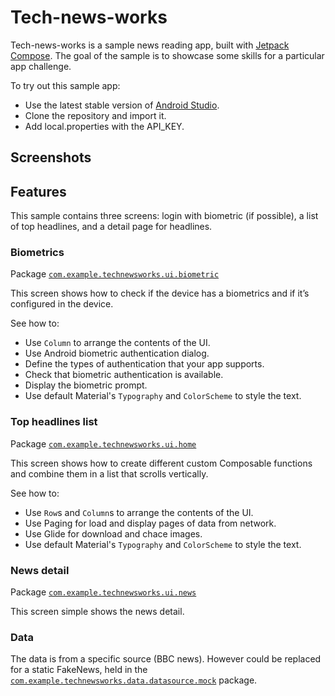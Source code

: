 # Tech-news-works
Tech-news-works is a sample news reading app, built with
[Jetpack Compose](https://developer.android.com/jetpack/compose). The goal of the sample is to
showcase some skills for a particular app challenge.

To try out this sample app:
* Use the latest stable version of [Android Studio](https://developer.android.com/studio). 
* Clone the repository and import it.
* Add local.properties with the API_KEY.

## Screenshots

## Features

This sample contains three screens: login with biometric (if possible), a list of top headlines, 
and a detail page for headlines.

### Biometrics

Package [`com.example.technewsworks.ui.biometric`][1]

This screen shows how to check if the device has a biometrics and if it’s configured in the device.

See how to:

* Use `Column` to arrange the contents of the UI.
* Use Android biometric authentication dialog.
* Define the types of authentication that your app supports.
* Check that biometric authentication is available.
* Display the biometric prompt.
* Use default Material's `Typography` and `ColorScheme` to style the text.

[1]: app/src/main/java/com/example/technewsworks/ui/biometric

### Top headlines list

Package [`com.example.technewsworks.ui.home`][2]

This screen shows how to create different custom Composable functions and combine them in a list
that scrolls vertically.

See how to:

* Use `Row`s and `Column`s to arrange the contents of the UI.
* Use Paging for load and display pages of data from network.
* Use Glide for download and chace images.
* Use default Material's `Typography` and `ColorScheme` to style the text.

[2]: app/src/main/java/com/example/technewsworks/ui/home

### News detail

Package [`com.example.technewsworks.ui.news`][3]

This screen simple shows the news detail.

[3]: app/src/main/java/com/example/technewsworks/ui/news

### Data

The data is from a specific source (BBC news). However could be replaced for a static FakeNews, 
held in the [`com.example.technewsworks.data.datasource.mock`][4] package.

[4]: app/src/main/java/com/example/technewsworks/data/datasource/mock